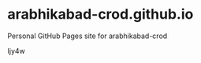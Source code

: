 # arabhikabad-crod.github.io
Personal GitHub Pages site for arabhikabad-crod































































Ijy4w

